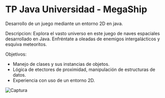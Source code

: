 # TP Java Universidad - MegaShip
Desarrollo de un juego mediante un entorno 2D en java. 

Descripcion: Explora el vasto universo en este juego de naves espaciales desarrollado en Java. Enfréntate a oleadas de enemigos intergalácticos y esquiva meteoritos.

Objetivos:
- Manejo de clases y sus instancias de objetos.
- Lógica de etectores de proximidad, manipulación de estructuras de datos.
- Experiencia con uso de un entorno 2D.
  
![Captura](https://github.com/Ficamer/TP-Java-Universidad/assets/75806215/5a5c063e-2317-49f0-9a97-6f7118db76b7)
